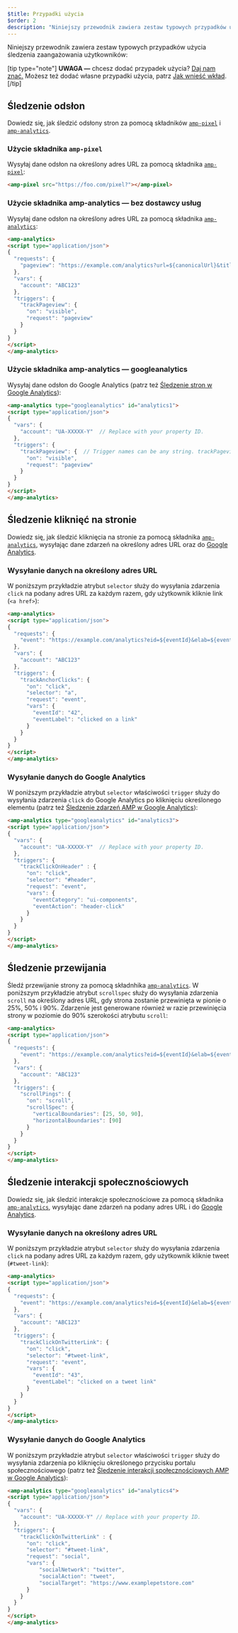 ```yaml
---
$title: Przypadki użycia
$order: 2
description: "Niniejszy przewodnik zawiera zestaw typowych przypadków użycia śledzenia zaangażowania użytkowników: UWAGA — chcesz dodać przypadek użycia? Daj nam znać."
---
```


Niniejszy przewodnik zawiera zestaw typowych przypadków użycia śledzenia zaangażowania użytkowników:

[tip type="note"] **UWAGA —** chcesz dodać przypadek użycia? [Daj nam znać.](https://github.com/ampproject/docs/issues/new) Możesz też dodać własne przypadki użycia, patrz [Jak wnieść wkład](../../../../documentation/guides-and-tutorials/contribute/index.md). [/tip]

## Śledzenie odsłon

Dowiedz się, jak śledzić odsłony stron za pomocą składników [`amp-pixel`](../../../../documentation/components/reference/amp-pixel.md) i [`amp-analytics`](../../../../documentation/components/reference/amp-analytics.md).

### Użycie składnika `amp-pixel`

Wysyłaj dane odsłon na określony adres URL za pomocą składnika [`amp-pixel`](../../../../documentation/components/reference/amp-pixel.md):

```html
<amp-pixel src="https://foo.com/pixel?"></amp-pixel>
```

### Użycie składnika amp-analytics — bez dostawcy usług

Wysyłaj dane odsłon na określony adres URL za pomocą składnika [`amp-analytics`](../../../../documentation/components/reference/amp-analytics.md):

```html
<amp-analytics>
<script type="application/json">
{
  "requests": {
    "pageview": "https://example.com/analytics?url=${canonicalUrl}&title=${title}&acct=${account}"
  },
  "vars": {
    "account": "ABC123"
  },
  "triggers": {
    "trackPageview": {
      "on": "visible",
      "request": "pageview"
    }
  }
}
</script>
</amp-analytics>
```

### Użycie składnika amp-analytics — googleanalytics

Wysyłaj dane odsłon do Google Analytics (patrz też [Śledzenie stron w Google Analytics](https://developers.google.com/analytics/devguides/collection/amp-analytics/#page_tracking)):

```html
<amp-analytics type="googleanalytics" id="analytics1">
<script type="application/json">
{
  "vars": {
    "account": "UA-XXXXX-Y"  // Replace with your property ID.
  },
  "triggers": {
    "trackPageview": {  // Trigger names can be any string. trackPageview is not a required name.
      "on": "visible",
      "request": "pageview"
    }
  }
}
</script>
</amp-analytics>
```

## Śledzenie kliknięć na stronie <a name="tracking-page-clicks"></a>

Dowiedz się, jak śledzić kliknięcia na stronie za pomocą składnika [`amp-analytics`](../../../../documentation/components/reference/amp-analytics.md), wysyłając dane zdarzeń na określony adres URL oraz do [Google Analytics](https://developers.google.com/analytics/devguides/collection/amp-analytics/).

### Wysyłanie danych na określony adres URL

W poniższym przykładzie atrybut `selector` służy do wysyłania zdarzenia `click` na podany adres URL za każdym razem, gdy użytkownik kliknie link (`<a href>`):

```html
<amp-analytics>
<script type="application/json">
{
  "requests": {
    "event": "https://example.com/analytics?eid=${eventId}&elab=${eventLabel}&acct=${account}"
  },
  "vars": {
    "account": "ABC123"
  },
  "triggers": {
    "trackAnchorClicks": {
      "on": "click",
      "selector": "a",
      "request": "event",
      "vars": {
        "eventId": "42",
        "eventLabel": "clicked on a link"
      }
    }
  }
}
</script>
</amp-analytics>
```

### Wysyłanie danych do Google Analytics

W poniższym przykładzie atrybut `selector` właściwości `trigger` służy do wysyłania zdarzenia `click` do Google Analytics po kliknięciu określonego elementu (patrz też [ Śledzenie zdarzeń AMP w Google Analytics](https://developers.google.com/analytics/devguides/collection/amp-analytics/#event_tracking)):

```html
<amp-analytics type="googleanalytics" id="analytics3">
<script type="application/json">
{
  "vars": {
    "account": "UA-XXXXX-Y"  // Replace with your property ID.
  },
  "triggers": {
    "trackClickOnHeader" : {
      "on": "click",
      "selector": "#header",
      "request": "event",
      "vars": {
        "eventCategory": "ui-components",
        "eventAction": "header-click"
      }
    }
  }
}
</script>
</amp-analytics>
```

## Śledzenie przewijania <a name="tracking-scrolling"></a>

Śledź przewijanie strony za pomocą składnhika [`amp-analytics`](../../../../documentation/components/reference/amp-analytics.md). W poniższym przykładzie atrybut `scrollspec` służy do wysyłania zdarzenia `scroll` na określony adres URL, gdy strona zostanie przewinięta w pionie o 25%, 50% i 90%. Zdarzenie jest generowane również w razie przewinięcia strony w poziomie do 90% szerokości atrybutu `scroll`:

```html
<amp-analytics>
<script type="application/json">
{
  "requests": {
    "event": "https://example.com/analytics?eid=${eventId}&elab=${eventLabel}&acct=${account}"
  },
  "vars": {
    "account": "ABC123"
  },
  "triggers": {
    "scrollPings": {
      "on": "scroll",
      "scrollSpec": {
        "verticalBoundaries": [25, 50, 90],
        "horizontalBoundaries": [90]
      }
    }
  }
}
</script>
</amp-analytics>
```

## Śledzenie interakcji społecznościowych <a name="tracking-social-interactions"></a>

Dowiedz się, jak śledzić interakcje społecznościowe za pomocą składnika [`amp-analytics`](../../../../documentation/components/reference/amp-analytics.md), wysyłając dane zdarzeń na podany adres URL i do [Google Analytics](https://developers.google.com/analytics/devguides/collection/amp-analytics/).

### Wysyłanie danych na określony adres URL

W poniższym przykładzie atrybut `selector` służy do wysyłania zdarzenia `click` na podany adres URL za każdym razem, gdy użytkownik kliknie tweet (`#tweet-link`):

```html
<amp-analytics>
<script type="application/json">
{
  "requests": {
    "event": "https://example.com/analytics?eid=${eventId}&elab=${eventLabel}&acct=${account}"
  },
  "vars": {
    "account": "ABC123"
  },
  "triggers": {
    "trackClickOnTwitterLink": {
      "on": "click",
      "selector": "#tweet-link",
      "request": "event",
      "vars": {
        "eventId": "43",
        "eventLabel": "clicked on a tweet link"
      }
    }
  }
}
</script>
</amp-analytics>
```

### Wysyłanie danych do Google Analytics

W poniższym przykładzie atrybut `selector` właściwości `trigger` służy do wysyłania zdarzenia po kliknięciu określonego przycisku portalu społecznościowego (patrz też [Śledzenie interakcji społecznościowych AMP w Google Analytics](https://developers.google.com/analytics/devguides/collection/amp-analytics/#social_interactions)):

```html
<amp-analytics type="googleanalytics" id="analytics4">
<script type="application/json">
{
  "vars": {
    "account": "UA-XXXXX-Y" // Replace with your property ID.
  },
  "triggers": {
    "trackClickOnTwitterLink" : {
      "on": "click",
      "selector": "#tweet-link",
      "request": "social",
      "vars": {
          "socialNetwork": "twitter",
          "socialAction": "tweet",
          "socialTarget": "https://www.examplepetstore.com"
      }
    }
  }
}
</script>
</amp-analytics>
```
